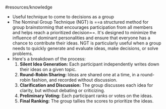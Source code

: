 #resources/knowledge 

- Useful technique to come to decisions as a group
- The Nominal Group Technique (NGT) is ==a structured method for group brainstorming that encourages participation from all members and helps reach a prioritized decision==. It's designed to minimize the influence of dominant personalities and ensure that everyone has a chance to contribute their ideas. NGT is particularly useful when a group needs to quickly generate and evaluate ideas, make decisions, or solve problems. 
- Here's a breakdown of the process: 
	1. **Silent Idea Generation:** Each participant independently writes down their ideas on a given topic.
	2. **Round-Robin Sharing:** Ideas are shared one at a time, in a round-robin fashion, and recorded without discussion.
	3. **Clarification and Discussion:** The group discusses each idea for clarity, but without debating or criticizing.
	4. **Preliminary Voting:** Each participant ranks or votes on the ideas.
	5. **Final Ranking:** The group tallies the scores to prioritize the ideas.